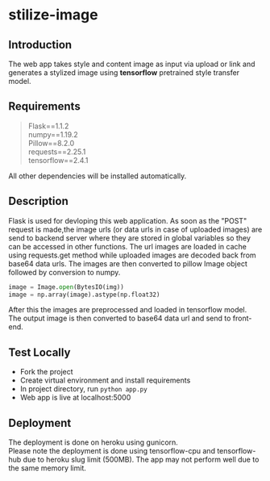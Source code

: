 # stilize-image

## Introduction
The web app takes style and content image as input via upload or link and generates a stylized image using **tensorflow** pretrained style transfer model.

## Requirements
> Flask==1.1.2  
> numpy==1.19.2  
> Pillow==8.2.0  
> requests==2.25.1  
> tensorflow==2.4.1   

All other dependencies will be installed automatically.

## Description
Flask is used for devloping this web application.
As soon as the "POST" request is made,the image urls (or data urls in case of uploaded images) are send to backend server where they are stored in global variables so they can 
be accessed in other functions. The url images are loaded in cache using requests.get method while uploaded images are decoded back from base64 data urls. 
The images are then converted to pillow Image object followed by conversion to numpy.  
```python
image = Image.open(BytesIO(img))
image = np.array(image).astype(np.float32)
```
After this the images are preprocessed and loaded in tensorflow model.  
The output image is then converted to base64 data url and send to front-end.

## Test Locally
* Fork the project
* Create virtual environment and install requirements
* In project directory, run `python app.py`
* Web app is live at localhost:5000

## Deployment
The deployment is done on heroku using gunicorn.  
Please note the deployment is done using tensorflow-cpu and tensorflow-hub due to heroku slug limit (500MB). The app may not perform well due to the same memory limit.
